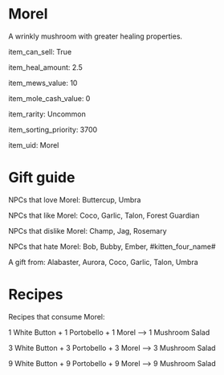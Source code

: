 # Morel

A wrinkly mushroom with greater healing properties.

item_can_sell: True

item_heal_amount: 2.5

item_mews_value: 10

item_mole_cash_value: 0

item_rarity: Uncommon

item_sorting_priority: 3700

item_uid: Morel

# Gift guide

NPCs that love Morel: Buttercup, Umbra

NPCs that like Morel: Coco, Garlic, Talon, Forest Guardian

NPCs that dislike Morel: Champ, Jag, Rosemary

NPCs that hate Morel: Bob, Bubby, Ember, #kitten_four_name#

A gift from: Alabaster, Aurora, Coco, Garlic, Talon, Umbra

# Recipes

Recipes that consume Morel:

1 White Button + 1 Portobello + 1 Morel --> 1 Mushroom Salad

3 White Button + 3 Portobello + 3 Morel --> 3 Mushroom Salad

9 White Button + 9 Portobello + 9 Morel --> 9 Mushroom Salad